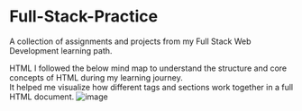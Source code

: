 # Full-Stack-Practice
A collection of assignments and projects from my Full Stack Web Development learning path.

HTML
I followed the below mind map to understand the structure and core concepts of HTML during my learning journey.  
It helped me visualize how different tags and sections work together in a full HTML document.
![image](https://github.com/user-attachments/assets/aa10663e-11cb-4387-8ca8-acebd57f1c4b)

